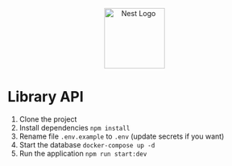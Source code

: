<p align="center">
  <a href="http://nestjs.com/" target="blank"><img src="https://nestjs.com/img/logo-small.svg" width="120" alt="Nest Logo" /></a>
</p>

# Library API

1. Clone the project
2. Install dependencies ```npm install```
3. Rename file ```.env.example``` to ```.env``` (update secrets if you want)
3. Start the database ```docker-compose up -d```
6. Run the application ```npm run start:dev```